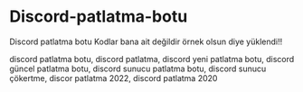 # Discord-patlatma-botu
Discord patlatma botu
Kodlar bana ait değildir örnek olsun diye yüklendi!!

discord patlatma botu,
discord patlatma,
discord yeni patlatma botu,
discord güncel patlatma botu,
discord sunucu patlatma botu,
discord sunucu çökertme,
discor patlatma 2022,
discord patlatma 2020
